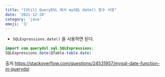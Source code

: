 ```yaml
---
title: "[Util] QueryDSL 에서 mySQL date() 함수 사용"
date: '2021-12-20'
category: 'java'
emoji: '🗓'
---
```



- `SQLExpressions.date()` 을 사용하면 된다.

```java
import com.querydsl.sql.SQLExpressions;
SQLExpressions.date(QTable.table.date)
```

출처
https://stackoverflow.com/questions/24531957/mysql-date-function-in-querydsl
